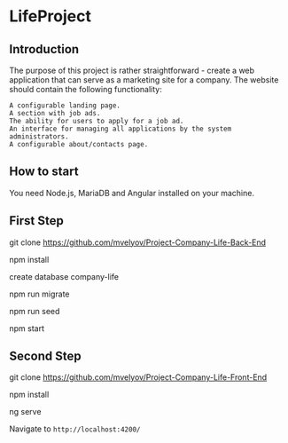 # LifeProject


## Introduction
The purpose of this project is rather straightforward - create a web application that can serve as a marketing site for a company. The website should contain the following functionality:

    A configurable landing page.
    A section with job ads.
    The ability for users to apply for a job ad.
    An interface for managing all applications by the system administrators.
    A configurable about/contacts page.

## How to start
You need Node.js, MariaDB and Angular installed on your machine.
## First Step
git clone https://github.com/mvelyov/Project-Company-Life-Back-End

npm install

create database company-life

npm run migrate

npm run seed

npm start

## Second Step
git clone https://github.com/mvelyov/Project-Company-Life-Front-End

npm install

ng serve

Navigate to `http://localhost:4200/`



